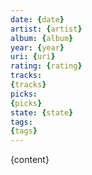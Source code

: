 ```yaml
---
date: {date}
artist: {artist}
album: {album}
year: {year}
uri: {uri}
rating: {rating}
tracks:
{tracks}
picks:
{picks}
state: {state}
tags:
{tags}
---
```

{content}
